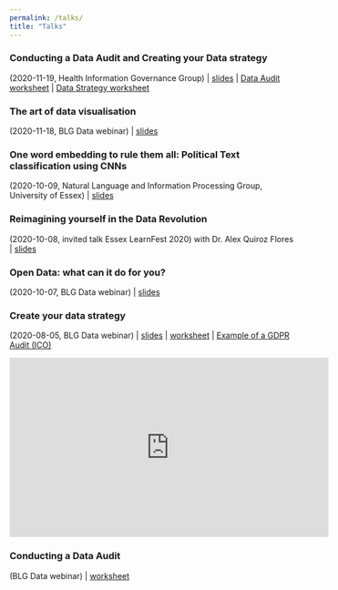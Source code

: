 ```yaml
---
permalink: /talks/
title: "Talks"
---
```

### Conducting a Data Audit and Creating your Data strategy
(2020-11-19, Health Information Governance Group)
| [slides](../assets/talks/20201119_HealthIGG_DataStrategyAudit.pdf)
| [Data Audit worksheet](https://bit.ly/BLGDataAudit)
| [Data Strategy worksheet](https://bit.ly/BLGDataStrategy)


### The art of data visualisation
(2020-11-18, BLG Data webinar)
| [slides](../assets/talks/)


### One word embedding to rule them all: Political Text classification using CNNs
(2020-10-09, Natural Language and Information Processing Group, University of Essex)
| [slides](../assets/talks/20201009_NLIPDay.pdf)

### Reimagining yourself in the Data Revolution
(2020-10-08, invited talk Essex LearnFest 2020) with Dr. Alex Quiroz Flores
| [slides](../assets/talks/20201008_BLG_LearnFest2020.pdf)

### Open Data: what can it do for you?
(2020-10-07, BLG Data webinar) 
| [slides](../assets/talks/20201007_BLG_OpenData.pdf)

### Create your data strategy
(2020-08-05, BLG Data webinar) 
| [slides]()
| [worksheet](https://bit.ly/BLGDataStrategy)
| [Example of a GDPR Audit (ICO)](https://ico.org.uk/media/2615577/parish-councils-data-audit-exercise.pdf)

<iframe width="560" height="315" src="https://www.youtube.com/embed/KCRyJUFkUTg" frameborder="0" allow="accelerometer; autoplay; clipboard-write; encrypted-media; gyroscope; picture-in-picture" allowfullscreen></iframe>

### Conducting a Data Audit
(BLG Data webinar)
| [worksheet](https://bit.ly/BLGDataAudit)

